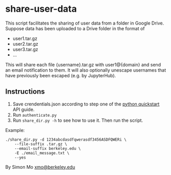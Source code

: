 # share-user-data

This script facilitates the sharing of user data from a folder in Google Drive.
Suppose data has been uploaded to a Drive folder in the format of

 - user1.tar.gz
 - user2.tar.gz
 - user3.tar.gz
 - ...

This will share each file {username}.tar.gz with user1@{domain} and send an email
notification to them. It will also optionally unescape usernames that have 
previously been escaped (e.g. by JupyterHub).

## Instructions
1. Save crendentials.json according to step one of the [python quickstart](https://developers.google.com/drive/api/v3/quickstart/python) API guide.
2. Run `authenticate.py`
3. Run `share_dir.py -h` to see how to use it. Then run the script.

Example:
```
./share_dir.py -d 1234abcdasdfqwerasdf3456ASDFQWERi \
	--file-suffix .tar.gz \
	--email-suffix berkeley.edu \
	-E ./email_message.txt \
	--yes
```

By Simon Mo <xmo@berkeley.edu>
